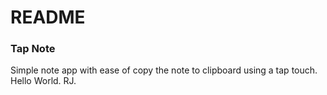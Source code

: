 # README #


### Tap Note ###

Simple note app with ease of copy the note to clipboard using a tap touch.
Hello World.
RJ.

